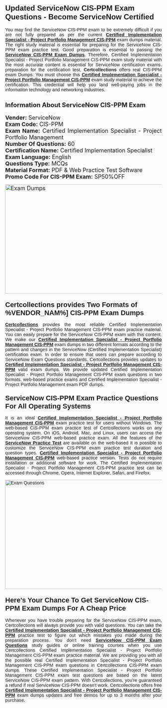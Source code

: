 <h1><span style="font-size:24px"><span style="font-family:Calibri,sans-serif"><strong>Updated ServiceNow CIS-PPM Exam Questions - Become ServiceNow Certified</strong></span></span></h1> <p style="text-align:justify"><span style="font-size:11pt"><span style="font-family:Calibri,sans-serif">You may find the ServiceNow CIS-PPM exam to be extremely difficult if you are not fully prepared as per the current <u><strong>Certified Implementation Specialist - Project Portfolio Management CIS-PPM</strong></u> exam dumps material. The right study material is essential for preparing for the ServiceNow CIS-PPM exam practice test. Good preparation is essential to passing the <a href="https://www.certcollections.com/cis-ppm-exam-questions"><u><strong>ServiceNow CIS-PPM Exam Dumps</strong></u></a>. Therefore, Certified Implementation Specialist - Project Portfolio Management CIS-PPM exam study material with the most accurate content is essential for ServiceNow certification exams. preparation for the certification test, <strong>Certcollections</strong> offers real CIS-PPM exam Dumps. You must choose this <u><strong>Certified Implementation Specialist - Project Portfolio Management CIS-PPM</strong></u> exam study material to achieve the certification. This credential will help you land well-paying jobs in the information technology and networking industries.</span></span></p> <h2 style="text-align:justify"><strong><span style="font-size:20px">Information About ServiceNow CIS-PPM Exam</span></strong></h2> <p style="text-align:justify"><span style="font-size:18px"><strong>Vender:</strong> ServiceNow<br /> <strong>Exam Code:</strong> CIS-PPM<br /> <strong>Exam Name:</strong> Certified Implementation Specialist - Project Portfolio Management<br /> <strong>Number Of Questions:</strong> 60<br /> <strong>Certification Name:</strong> Certified Implementation Specialist<br /> <strong>Exam Language:</strong> English<br /> <strong>Questions Type:</strong> MCQs<br /> <strong>Material Format:</strong> PDF & Web Practice Test Software<br /> <strong>Promo Code For CIS-PPM Exam:</strong> SP50%OFF</span></p> <p style="text-align:justify"><span style="font-size:18px"><a href="https://www.certcollections.com/cis-ppm-exam-questions" rel="no-follow"><img alt="Exam Dumps" src="https://www.certcollections.com/uploads/content/certcollections.jpg" style="height:350px; width:750px" /></a></span></p> <h3><span style="font-size:22px"><span style="font-family:Calibri,sans-serif"><strong>Certcollections provides Two Formats of %VENDOR_NAM%] CIS-PPM Exam Dumps</strong></span></span></h3> <p style="text-align:justify"><span style="font-size:11pt"><span style="font-family:Calibri,sans-serif"><a href="https://www.certcollections.com/"><u><strong>Certcollections</strong></u></a> provides the most reliable Certified Implementation Specialist - Project Portfolio Management CIS-PPM exam practice material. You can easily prepare for the ServiceNow CIS-PPM exam with this content. We make our <u><strong>Certified Implementation Specialist - Project Portfolio Management CIS-PPM</strong></u> exam dumps in two different formats according to the pattern and changes in the ServiceNow (Certified Implementation Specialist) certification exam. In order to ensure that users can prepare according to ServiceNow Exam Questions standards, Certcollections provides updates to <u><strong>Certified Implementation Specialist - Project Portfolio Management CIS-PPM</strong></u> valid exam dumps. We provide updated Certified Implementation Specialist - Project Portfolio Management CIS-PPM exam questions in two formats, web-based practice exams and Certified Implementation Specialist - Project Portfolio Management exam PDF dumps.</span></span></p> <h3><span style="font-size:22px"><span style="font-family:Calibri,sans-serif"><strong>ServiceNow CIS-PPM Exam Practice Questions For All Operating Systems</strong></span></span></h3> <p style="text-align:justify"><span style="font-size:11pt"><span style="font-family:Calibri,sans-serif">It is an ideal <u><strong>Certified Implementation Specialist - Project Portfolio Management CIS-PPM</strong></u> exam practice test for users without Windows. The web-based CIS-PPM exam practice test of Certcollections works on any operating system. On iOS, Android, Mac, and Linux, users can access the ServiceNow CIS-PPM web-based practice exam. All the features of the <a href="https://www.certcollections.com/servicenow-exam-dumps"><u><strong>ServiceNow Practice Test</strong></u></a> are available on the web-based It is possible to customize the ServiceNow CIS-PPM exam practice test duration and question types. <u><strong>Certified Implementation Specialist - Project Portfolio Management CIS-PPM</strong></u> web-based practice version. Tests do not require installation or additional software for work. The Certified Implementation Specialist - Project Portfolio Management CIS-PPM practice test can be accessed through Chrome, Opera, Internet Explorer, Safari, and Firefox.</span></span></p> <p style="text-align:justify"><span style="font-size:11pt"><span style="font-family:Calibri,sans-serif"><a href="https://www.certcollections.com/cis-ppm-exam-questions" rel="no-follow"><img alt="Exam Questions" src="https://www.certcollections.com/uploads/content/55597321.jpg" style="height:350px; width:750px" /></a></span></span></p> <h3><span style="font-size:22px"><span style="font-family:Calibri,sans-serif"><strong>Here's Your Chance To Get ServiceNow CIS-PPM Exam Dumps For A Cheap Price</strong></span></span></h3> <p style="text-align:justify"><span style="font-size:11pt"><span style="font-family:Calibri,sans-serif">Whenever you have trouble preparing for the ServiceNow CIS-PPM exam, Certcollections will always provide you with valid questions. You can take the <u><strong>Certified Implementation Specialist - Project Portfolio Management CIS-PPM</strong></u> practice test to figure out which mistakes you made during the preparation process. You don't need <a href="https://www.certcollections.com/cis-ppm-exam-questions"><u><strong>ServiceNow CIS-PPM Exam Questions</strong></u></a> study guides or online training courses when you use Certcollections Certified Implementation Specialist - Project Portfolio Management CIS-PPM exam practice material. We are providing you with all the possible real Certified Implementation Specialist - Project Portfolio Management CIS-PPM exam questions in Certcollections CIS-PPM exam dumps. These Certified Implementation Specialist - Project Portfolio Management CIS-PPM exam test questions are based on the latest ServiceNow CIS-PPM exam pattern. With Certcollections, you're guaranteed a refund if real ServiceNow CIS-PPM doesn't work. Certcollections offers free <u><strong>Certified Implementation Specialist - Project Portfolio Management CIS-PPM</strong></u> exam dumps updates and free demos for up to 3 months after your purchase.</span></span></p>
